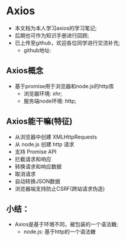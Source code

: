 # Axios

- 本文档为本人学习axios的学习笔记;
- 后期也可作为知识手册进行回顾;
- 已上传至github，欢迎各位同学进行交流补充;
  - github地址: 

## Axios概念

- 基于promise用于浏览器和node.js的http库
  - 浏览器环境: xhr;
  - 服务端node环境: http;
  
## Axios能干嘛(特征)

- 从浏览器中创建 XMLHttpRequests
- 从 node.js 创建 http 请求
- 支持 Promise API
- 拦截请求和响应
- 转换请求和响应数据
- 取消请求
- 自动转换JSON数据
- 浏览器端支持防止CSRF(跨站请求伪造)


## 小结：
  - Axios是基于环境不同，被包装的一个语法糖;
    - node.js: 基于http的一个语法糖
